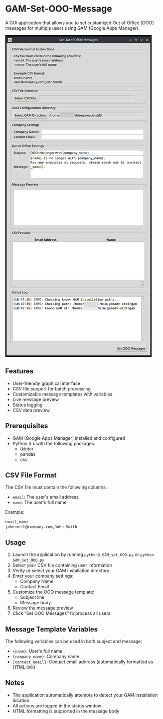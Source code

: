 # GAM-Set-OOO-Message

A GUI application that allows you to set customized Out of Office (OOO) messages for multiple users using GAM (Google Apps Manager).

![GAM Set OOO Message Application](README-screenshot.png)

## Features

- User-friendly graphical interface
- CSV file support for batch processing
- Customizable message templates with variables
- Live message preview
- Status logging
- CSV data preview

## Prerequisites

- GAM (Google Apps Manager) installed and configured
- Python 3.x with the following packages:
  - tkinter
  - pandas
  - csv

## CSV File Format

The CSV file must contain the following columns:
- `email`: The user's email address
- `name`: The user's full name

Example:
```csv
email,name
johnsmith@company.com,John Smith
```

## Usage

1. Launch the application by running `python3 GAM_set_OOO.py` or `python GAM_set_OOO.py`
2. Select your CSV file containing user information
3. Verify or select your GAM installation directory
4. Enter your company settings:
   - Company Name
   - Contact Email
5. Customize the OOO message template:
   - Subject line
   - Message body
6. Review the message preview
7. Click "Set OOO Messages" to process all users

## Message Template Variables

The following variables can be used in both subject and message:
- `{name}`: User's full name
- `{company_name}`: Company name
- `{contact_email}`: Contact email address (automatically formatted as HTML link)

## Notes

- The application automatically attempts to detect your GAM installation location.
- All actions are logged in the status window
- HTML formatting is supported in the message body